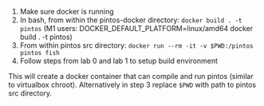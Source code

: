 1. Make sure docker is running
2. In bash, from within the pintos-docker directory: `docker build . -t pintos` (M1 users: DOCKER_DEFAULT_PLATFORM=linux/amd64 docker build . -t pintos)
3. From within pintos src directory: `docker run --rm -it -v $PWD:/pintos pintos fish`
4. Follow steps from lab 0 and lab 1 to setup build environment

This will create a docker container that can compile and run pintos (similar to virtualbox chroot). Alternatively in step 3 replace `$PWD` with path to pintos src directory.
